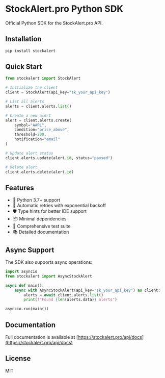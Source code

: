# StockAlert.pro Python SDK

Official Python SDK for the StockAlert.pro API.

## Installation

```bash
pip install stockalert
```

## Quick Start

```python
from stockalert import StockAlert

# Initialize the client
client = StockAlert(api_key="sk_your_api_key")

# List all alerts
alerts = client.alerts.list()

# Create a new alert
alert = client.alerts.create(
    symbol="AAPL",
    condition="price_above",
    threshold=200,
    notification="email"
)

# Update alert status
client.alerts.update(alert.id, status="paused")

# Delete alert
client.alerts.delete(alert.id)
```

## Features

- 🐍 Python 3.7+ support
- 🔄 Automatic retries with exponential backoff
- 🛡️ Type hints for better IDE support
- 📦 Minimal dependencies
- 🧪 Comprehensive test suite
- 📚 Detailed documentation

## Async Support

The SDK also supports async operations:

```python
import asyncio
from stockalert import AsyncStockAlert

async def main():
    async with AsyncStockAlert(api_key="sk_your_api_key") as client:
        alerts = await client.alerts.list()
        print(f"Found {len(alerts.data)} alerts")

asyncio.run(main())
```

## Documentation

Full documentation is available at [https://stockalert.pro/api/docs](https://stockalert.pro/api/docs)

## License

MIT